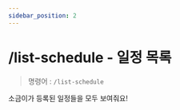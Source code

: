 ```yaml
---
sidebar_position: 2
---
```


# /list-schedule - 일정 목록

> 명령어 : `/list-schedule`

소금이가 등록된 일정들을 모두 보여줘요!